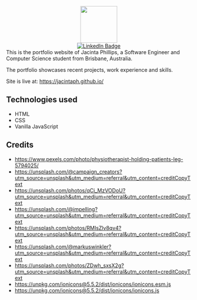 <div id="header" align="center">
  <img src="https://media.giphy.com/media/M9gbBd9nbDrOTu1Mqx/giphy.gif" width="100"/>
<div id="badges">
<a href="https://www.linkedin.com/in/jacintaphillips">
    <img src="https://img.shields.io/badge/LinkedIn-blue?style=for-the-badge&logo=linkedin&logoColor=white" alt="LinkedIn Badge"/>
</a>
</div>
</div>
This is the portfolio website of Jacinta Phillips, a Software Engineer and Computer Science student from Brisbane, Australia.

The portfolio showcases recent projects, work experience and skills.

Site is live at: https://jacintaph.github.io/

## Technologies used

- HTML
- CSS
- Vanilla JavaScript

## Credits
- https://www.pexels.com/photo/physiotherapist-holding-patients-leg-5794025/
- https://unsplash.com/@campaign_creators?utm_source=unsplash&utm_medium=referral&utm_content=creditCopyText
- https://unsplash.com/photos/qCi_MzVODoU?utm_source=unsplash&utm_medium=referral&utm_content=creditCopyText
- https://unsplash.com/@impelling?utm_source=unsplash&utm_medium=referral&utm_content=creditCopyText
- https://unsplash.com/photos/RMIsZlv8qv4?utm_source=unsplash&utm_medium=referral&utm_content=creditCopyText
- https://unsplash.com/@markuswinkler?utm_source=unsplash&utm_medium=referral&utm_content=creditCopyText
- https://unsplash.com/photos/ZDwh_sxsX2g?utm_source=unsplash&utm_medium=referral&utm_content=creditCopyText
- https://unpkg.com/ionicons@5.5.2/dist/ionicons/ionicons.esm.js
- https://unpkg.com/ionicons@5.5.2/dist/ionicons/ionicons.js
